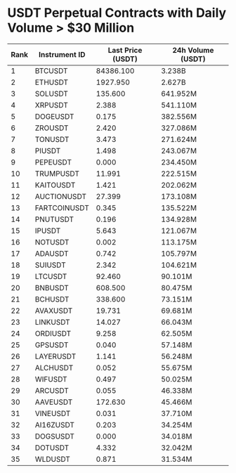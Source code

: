 # USDT Perpetual Contracts with Daily Volume > $30 Million

| Rank | Instrument ID | Last Price (USDT) | 24h Volume (USDT) |
|------|---------------|-------------------|-------------------|
| 1 | BTCUSDT | 84386.100 | 3.238B |
| 2 | ETHUSDT | 1927.950 | 2.627B |
| 3 | SOLUSDT | 135.600 | 641.952M |
| 4 | XRPUSDT | 2.388 | 541.110M |
| 5 | DOGEUSDT | 0.175 | 382.556M |
| 6 | ZROUSDT | 2.420 | 327.086M |
| 7 | TONUSDT | 3.473 | 271.624M |
| 8 | PIUSDT | 1.498 | 243.067M |
| 9 | PEPEUSDT | 0.000 | 234.450M |
| 10 | TRUMPUSDT | 11.991 | 222.515M |
| 11 | KAITOUSDT | 1.421 | 202.062M |
| 12 | AUCTIONUSDT | 27.399 | 173.108M |
| 13 | FARTCOINUSDT | 0.345 | 135.522M |
| 14 | PNUTUSDT | 0.196 | 134.928M |
| 15 | IPUSDT | 5.643 | 121.067M |
| 16 | NOTUSDT | 0.002 | 113.175M |
| 17 | ADAUSDT | 0.742 | 105.797M |
| 18 | SUIUSDT | 2.342 | 104.621M |
| 19 | LTCUSDT | 92.460 | 90.101M |
| 20 | BNBUSDT | 608.500 | 80.475M |
| 21 | BCHUSDT | 338.600 | 73.151M |
| 22 | AVAXUSDT | 19.731 | 69.681M |
| 23 | LINKUSDT | 14.027 | 66.043M |
| 24 | ORDIUSDT | 9.258 | 62.505M |
| 25 | GPSUSDT | 0.040 | 57.148M |
| 26 | LAYERUSDT | 1.141 | 56.248M |
| 27 | ALCHUSDT | 0.052 | 55.675M |
| 28 | WIFUSDT | 0.497 | 50.025M |
| 29 | ARCUSDT | 0.055 | 46.338M |
| 30 | AAVEUSDT | 172.630 | 45.466M |
| 31 | VINEUSDT | 0.031 | 37.710M |
| 32 | AI16ZUSDT | 0.203 | 34.254M |
| 33 | DOGSUSDT | 0.000 | 34.018M |
| 34 | DOTUSDT | 4.332 | 32.042M |
| 35 | WLDUSDT | 0.871 | 31.534M |
